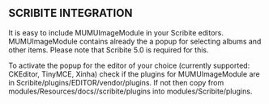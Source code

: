 SCRIBITE INTEGRATION
--------------------

It is easy to include MUMUImageModule in your Scribite editors.
MUMUImageModule contains already the a popup for selecting albums and other items.
Please note that Scribite 5.0 is required for this.

To activate the popup for the editor of your choice (currently supported: CKEditor, TinyMCE, Xinha)
check if the plugins for MUMUImageModule are in Scribite/plugins/EDITOR/vendor/plugins.
If not then copy from
    modules/Resources/docs//scribite/plugins into modules/Scribite/plugins.
